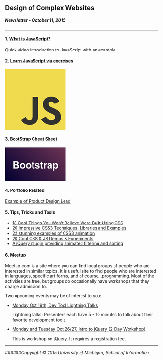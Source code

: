 ## Design of Complex Websites
##### Newsletter - October 11, 2015
---
#### 1. [What is JavaScript?](https://www.youtube.com/watch?v=HMjU2_-DWLw)
Quick video introduction to JavaScript with an example.

#### 2. [Learn JavaScript via exercises](http://www.asmarterwaytolearn.com/js/index-of-exercises.html)
![download](img/nws-7.jpg)

#### 3. [BootStrap Cheat Sheet](http://www.cheatography.com/masonjo/cheat-sheets/bootstrap/pdf/)
![download](img/nws-5.jpg)

#### 4. Portfolio Related
[Example of Product Design Lead](http://joelcalifa.com/)

#### 5. Tips, Tricks and Tools
* [18 Cool Things You Won’t Believe Were Built Using CSS](http://www.hongkiat.com/blog/built-with-css/)
* [20 Impressive CSS3 Techniques, Libraries and Examples](http://tutorialzine.com/2014/07/20-impressive-css3-techniques-libraries-and-examples/)
* [22 stunning examples of CSS3 animation](http://www.creativebloq.com/css3/animation-with-css3-712437)
* [20 Cool CSS & JS Demos & Experiments](http://www.cssdesignawards.com/articles/20-cool-css-js-demos-experiments/93/)
* [A jQuery plugin providing animated filtering and sorting](https://mixitup.kunkalabs.com/)

#### 6. Meetup
Meetup.com is a site where you can find local groups of people who are interested in similar topics.  It is useful site to find people who are interested in languages, specific art forms, and of course...programming. Most of the activities are free, but groups do occasionally have workshops that they charge admission to.

Two upcoming events may be of interest to you:
* [Monday Oct 19th, Dev Tool Lightning Talks](http://www.meetup.com/Girl-Develop-It-Ann-Arbor/events/225575359/)

	Lightning talks: Presenters each have  5 - 10 minutes to talk about their favorite development tools.

* [Monday and Tuesday Oct 26/27, Intro to jQuery (2-Day Workshop)](http://www.meetup.com/Girl-Develop-It-Ann-Arbor/events/225672940/)

	This is workshop on jQuery.  It requires a registration fee.

---
######*Copyright © 2015 University of Michigan, School of Information*
